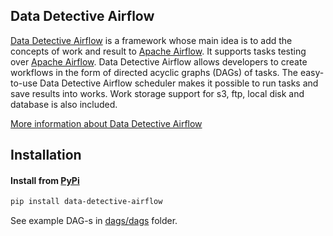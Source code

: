 ## Data Detective Airflow

[Data Detective Airflow](https://github.com/TinkoffCreditSystems/data-detective/tree/master/data-detective-airflow) is a framework
whose main idea is to add the concepts of work and result to [Apache Airflow](https://airflow.apache.org/).
It supports tasks testing over [Apache Airflow](https://airflow.apache.org/).
Data Detective Airflow allows developers to create workflows in the form of directed acyclic graphs (DAGs) of tasks.
The easy-to-use Data Detective Airflow scheduler makes it possible to run tasks and save results into works. 
Work storage support for s3, ftp, local disk and database is also included.

[More information about Data Detective Airflow](https://tinkoffcreditsystems.github.io/data-detective/docs/data-detective-airflow/intro)

## Installation

#### Install from [PyPi](https://pypi.org/project/data-detective-airflow/)

```bash
pip install data-detective-airflow
```

See example DAG-s in [dags/dags](https://github.com/TinkoffCreditSystems/data-detective/tree/master/data-detective-airflow/dags/dags) folder.
